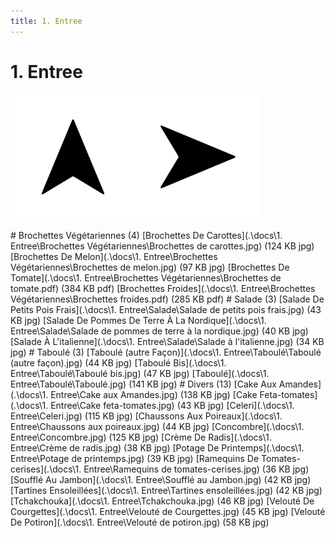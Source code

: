 ```yaml
---
title: 1. Entree
---  
```

# 1. Entree  
<p align="justify"><a href="."><img src=".\assets\up.svg" title="Page parente" style="height: 5vh" /></a><a href="2. Viande.html"><img src=".\assets\right.svg" title="Page suivante" style="height: 5vh" /></a></p>  
# Brochettes Végétariennes (4)  
[Brochettes De Carottes](.\docs\1. Entree\Brochettes Végétariennes\Brochettes de carottes.jpg) (124 KB jpg)  
[Brochettes De Melon](.\docs\1. Entree\Brochettes Végétariennes\Brochettes de melon.jpg) (97 KB jpg)  
[Brochettes De Tomate](.\docs\1. Entree\Brochettes Végétariennes\Brochettes de tomate.pdf) (384 KB pdf)  
[Brochettes Froides](.\docs\1. Entree\Brochettes Végétariennes\Brochettes froides.pdf) (285 KB pdf)  
# Salade (3)  
[Salade De Petits Pois Frais](.\docs\1. Entree\Salade\Salade de petits pois frais.jpg) (43 KB jpg)  
[Salade De Pommes De Terre À La Nordique](.\docs\1. Entree\Salade\Salade de pommes de terre à la nordique.jpg) (40 KB jpg)  
[Salade À L'italienne](.\docs\1. Entree\Salade\Salade à l'italienne.jpg) (34 KB jpg)  
# Taboulé (3)  
[Taboulé (autre Façon)](.\docs\1. Entree\Taboulé\Taboulé (autre façon).jpg) (44 KB jpg)  
[Taboulé Bis](.\docs\1. Entree\Taboulé\Taboulé bis.jpg) (47 KB jpg)  
[Taboulé](.\docs\1. Entree\Taboulé\Taboulé.jpg) (141 KB jpg)  
# Divers (13)  
[Cake Aux Amandes](.\docs\1. Entree\Cake aux Amandes.jpg) (138 KB jpg)  
[Cake Feta-tomates](.\docs\1. Entree\Cake feta-tomates.jpg) (43 KB jpg)  
[Celeri](.\docs\1. Entree\Celeri.jpg) (115 KB jpg)  
[Chaussons Aux Poireaux](.\docs\1. Entree\Chaussons aux poireaux.jpg) (44 KB jpg)  
[Concombre](.\docs\1. Entree\Concombre.jpg) (125 KB jpg)  
[Crème De Radis](.\docs\1. Entree\Crème de radis.jpg) (38 KB jpg)  
[Potage De Printemps](.\docs\1. Entree\Potage de printemps.jpg) (39 KB jpg)  
[Ramequins De Tomates-cerises](.\docs\1. Entree\Ramequins de tomates-cerises.jpg) (36 KB jpg)  
[Soufflé Au Jambon](.\docs\1. Entree\Soufflé au Jambon.jpg) (42 KB jpg)  
[Tartines Ensoleillées](.\docs\1. Entree\Tartines ensoleillées.jpg) (42 KB jpg)  
[Tchakchouka](.\docs\1. Entree\Tchakchouka.jpg) (46 KB jpg)  
[Velouté De Courgettes](.\docs\1. Entree\Velouté de Courgettes.jpg) (45 KB jpg)  
[Velouté De Potiron](.\docs\1. Entree\Velouté de potiron.jpg) (58 KB jpg)  
